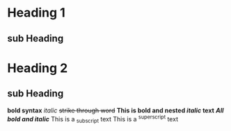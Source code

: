 # Heading 1
## sub Heading 

# Heading 2
## sub Heading
**bold syntax**
*italic*
~~strike  through word~~
**This is bold and nested _italic_ text**
***All bold and italic***
This is a <sub>subscript</sub> text
This is a <sup>superscript</sup> text
